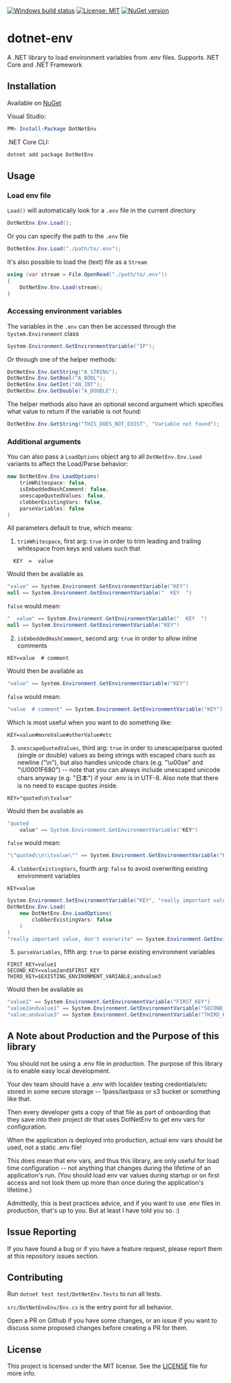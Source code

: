 [![Windows build status](https://ci.appveyor.com/api/projects/status/github/rogusdev/dotnet-env?branch=master&svg=true)](https://ci.appveyor.com/project/rogusdev/dotnet-env)
[![License: MIT](https://img.shields.io/badge/License-MIT-yellow.svg)](LICENSE)
[![NuGet version](https://badge.fury.io/nu/DotNetEnv.svg)](https://www.nuget.org/packages/DotNetEnv)
# dotnet-env

A .NET library to load environment variables from .env files. Supports .NET Core and .NET Framework

## Installation

Available on [NuGet](https://www.nuget.org/packages/DotNetEnv/)

Visual Studio:

```powershell
PM> Install-Package DotNetEnv
```

.NET Core CLI:

```bash
dotnet add package DotNetEnv
```

## Usage

### Load env file

`Load()` will automatically look for a `.env` file in the current directory
```csharp
DotNetEnv.Env.Load();
```

Or you can specify the path to the `.env` file
```csharp
DotNetEnv.Env.Load("./path/to/.env");
```

It's also possible to load the (text) file as a `Stream`

```csharp
using (var stream = File.OpenRead("./path/to/.env"))
{
    DotNetEnv.Env.Load(stream);
}
```

### Accessing environment variables

The variables in the `.env` can then be accessed through the `System.Environment` class

```csharp
System.Environment.GetEnvironmentVariable("IP");
```

Or through one of the helper methods:

```csharp
DotNetEnv.Env.GetString("A_STRING");
DotNetEnv.Env.GetBool("A_BOOL");
DotNetEnv.Env.GetInt("AN_INT");
DotNetEnv.Env.GetDouble("A_DOUBLE");
```

The helper methods also have an optional second argument which specifies what value to return if the variable is not found:

```csharp
DotNetEnv.Env.GetString("THIS_DOES_NOT_EXIST", "Variable not found");
```

### Additional arguments

You can also pass a `LoadOptions` object arg to all `DotNetEnv.Env.Load` variants to affect the Load/Parse behavior:

```csharp
new DotNetEnv.Env.LoadOptions(
    trimWhitespace: false,
    isEmbeddedHashComment: false,
    unescapeQuotedValues: false,
    clobberExistingVars: false,
    parseVariables: false
)
```

All parameters default to true, which means:

1. `trimWhitespace`, first arg: `true` in order to trim
 leading and trailing whitespace from keys and values such that

```env
  KEY  =  value
```

Would then be available as
```csharp
"value" == System.Environment.GetEnvironmentVariable("KEY")
null == System.Environment.GetEnvironmentVariable("  KEY  ")
```

`false` would mean:
```csharp
"  value" == System.Environment.GetEnvironmentVariable("  KEY  ")
null == System.Environment.GetEnvironmentVariable("KEY")
```

2. `isEmbeddedHashComment`, second arg: `true` in order to allow inline comments

```env
KEY=value  # comment
```

Would then be available as
```csharp
"value" == System.Environment.GetEnvironmentVariable("KEY")
```

`false` would mean:
```csharp
"value  # comment" == System.Environment.GetEnvironmentVariable("KEY")
```

Which is most useful when you want to do something like:
```env
KEY=value#moreValue#otherValue#etc
```

3. `unescapeQuotedValues`, third arg: `true` in order to unescape/parse
 quoted (single or double) values as being strings with escaped chars
 such as newline ("\n"), but also handles unicode chars
 (e.g. "\u00ae" and "\U0001F680") -- note that you can always include
 unescaped unicode chars anyway (e.g. "日本") if your .env is in UTF-8.
 Also note that there is no need to escape quotes inside.

```env
KEY="quoted\n\tvalue"
```

Would then be available as
```csharp
"quoted
    value" == System.Environment.GetEnvironmentVariable("KEY")
```

`false` would mean:
```csharp
"\"quoted\\n\\tvalue\"" == System.Environment.GetEnvironmentVariable("KEY")
```

4. `clobberExistingVars`, fourth arg: `false` to avoid overwriting existing environment variables

```env
KEY=value
```

```csharp
System.Environment.SetEnvironmentVariable("KEY", "really important value, don't overwrite");
DotNetEnv.Env.Load(
    new DotNetEnv.Env.LoadOptions(
        clobberExistingVars: false
    )
)
"really important value, don't overwrite" == System.Environment.GetEnvironmentVariable("KEY")  // not "value" from the .env file
```

5. `parseVariables`, fifth arg: `true` to parse existing environment variables

```env
FIRST_KEY=value1
SECOND_KEY=value2and$FIRST_KEY
THIRD_KEY=$EXISTING_ENVIRONMENT_VARIABLE;andvalue3
```

Would then be available as
```csharp
"value1" == System.Environment.GetEnvironmentVariable("FIRST_KEY")
"value2andvalue1" == System.Environment.GetEnvironmentVariable("SECOND_KEY")
"value;andvalue3" == System.Environment.GetEnvironmentVariable("THIRD_KEY") //EXISTING_ENVIRONMENT_VARIABLE already set to "value"
```

## A Note about Production and the Purpose of this library

You should not be using a .env file in production.  The purpose of this library is to enable easy local development.

Your dev team should have a .env with localdev testing credentials/etc stored in some secure storage -- 1pass/lastpass or s3 bucket or something like that.

Then every developer gets a copy of that file as part of onboarding that they save into their project dir that uses DotNetEnv to get env vars for configuration.

When the application is deployed into production, actual env vars should be used, not a static .env file!

This does mean that env vars, and thus this library, are only useful for load time configuration -- not anything that changes during the lifetime of an application's run.
(You should load env var values during startup or on first access and not look them up more than once during the application's lifetime.)

Admittedly, this is best practices advice, and if you want to use .env files in production, that's up to you.  But at least I have told you so. :)

## Issue Reporting

If you have found a bug or if you have a feature request, please report them at this repository issues section.

## Contributing

Run `dotnet test test/DotNetEnv.Tests` to run all tests.

`src/DotNetEnvEnv/Env.cs` is the entry point for all behavior.

Open a PR on Github if you have some changes, or an issue if you want to discuss some proposed changes before creating a PR for them.

## License

This project is licensed under the MIT license. See the [LICENSE](LICENSE) file for more info.
